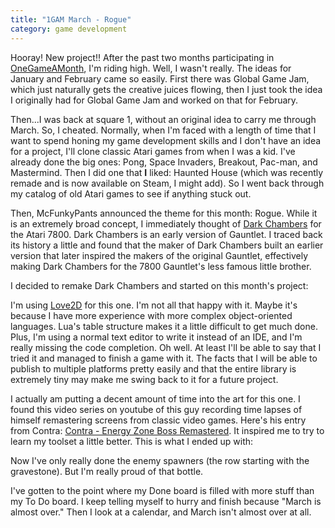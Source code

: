 ```yaml
---
title: "1GAM March - Rogue"
category: game development
---
```

Hooray! New project!! After the past two months participating in <a href="http://onegameamonth.com/">OneGameAMonth</a>, I'm riding high. Well, I wasn't really. The ideas for January and February came so easily. First there was Global Game Jam, which just naturally gets the creative juices flowing, then I just took the idea I originally had for Global Game Jam and worked on that for February.

Then...I was back at square 1, without an original idea to carry me through March. So, I cheated. Normally, when I'm faced with a length of time that I want to spend honing my game development skills and I don't have an idea for a project, I'll clone classic Atari games from when I was a kid. I've already done the big ones: Pong, Space Invaders, Breakout, Pac-man, and Mastermind. Then I did one that <b>I</b> liked: Haunted House (which was recently remade and is now available on Steam, I might add). So I went back through my catalog of old Atari games to see if anything stuck out.

Then, McFunkyPants announced the theme for this month: Rogue. While it is an extremely broad concept, I immediately thought of <a href="http://www.atariage.com/software_page.html?SoftwareLabelID=682">Dark Chambers</a> for the Atari 7800. Dark Chambers is an early version of Gauntlet. I traced back its history a little and found that the maker of Dark Chambers built an earlier version that later inspired the makers of the original Gauntlet, effectively making Dark Chambers for the 7800 Gauntlet's less famous little brother.

I decided to remake Dark Chambers and started on this month's project:

I'm using <a href="http://love2d.org/">Love2D</a> for this one. I'm not all that happy with it. Maybe it's because I have more experience with more complex object-oriented languages. Lua's table structure makes it a little difficult to get much done. Plus, I'm using a normal text editor to write it instead of an IDE, and I'm really missing the code completion. Oh well. At least I'll be able to say that I tried it and managed to finish a game with it. The facts that I will be able to publish to multiple platforms pretty easily and that the entire library is extremely tiny may make me swing back to it for a future project.

I actually am putting a decent amount of time into the art for this one. I found this video series on youtube of this guy recording time lapses of himself remastering screens from classic video games. Here's his entry from Contra: <a href="https://www.youtube.com/watch?v=Ya1KqQSkXAA">Contra - Energy Zone Boss Remastered</a>. It inspired me to try to learn my toolset a little better. This is what I ended up with:

Now I've only really done the enemy spawners (the row starting with the gravestone). But I'm really proud of that bottle.

I've gotten to the point where my Done board is filled with more stuff than my To Do board. I keep telling myself to hurry and finish because "March is almost over." Then I look at a calendar, and March isn't almost over at all.